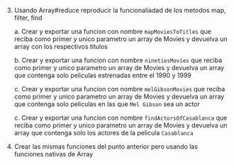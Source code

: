 3. Usando Array#reduce reproducir la funcionaliadad de los metodos map, filter, find
    
    a. Crear y exportar una funcion con nombre `mapMoviesToTitles` que reciba como primer y unico parametro un array de Movies y devuelva un array con los respectivos titulos

    b. Crear y exportar una funcion con nombre `ninetiesMovies` que reciba como primer y unico parametro un array de Movies y devuelva un array que contenga solo peliculas estrenadas entre el 1990 y 1999

    c. Crear y exportar una funcion con nombre `melGibsonMovies` que reciba como primer y unico parametro un array de Movies y devuelva un array que contenga solo peliculas en las que `Mel Gibson` sea un actor

    c. Crear y exportar una funcion con nombre `findActorsOfCasablanca` que reciba como primer y unico parametro un array de Movies y devuelva un array que contenga solo los actores de la pelicula `Casablanca`

4. Crear las mismas funciones del punto anterior pero usando las funciones nativas de Array